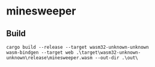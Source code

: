 # minesweeper

## Build
```
cargo build --release --target wasm32-unknown-unknown
wasm-bindgen --target web .\target\wasm32-unknown-unknown\release\minesweeper.wasm --out-dir .\out\
```